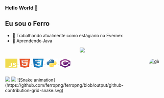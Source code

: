 ### Hello World 👋
## Eu sou o Ferro

- 🔭 Trabalhando atualmente como estágiario na Evernex
- 🌱 Aprendendo Java
<div align="center">
  <a href="https://github.com/ferropng">
  <img height="180em" src="https://github-readme-stats.vercel.app/api?username=ferropng&show_icons=true&theme=tokyonight&include_all_commits=true&count_private=true"/>
</div>
  <div style="display: inline_block"><br>
  <img align="center" alt="ferro-Js" height="30" width="40" src="https://raw.githubusercontent.com/devicons/devicon/master/icons/javascript/javascript-plain.svg">
  <img align="center" alt="ferro-HTML" height="30" width="40" src="https://raw.githubusercontent.com/devicons/devicon/master/icons/html5/html5-original.svg">
  <img align="center" alt="ferro-CSS" height="30" width="40" src="https://raw.githubusercontent.com/devicons/devicon/master/icons/css3/css3-original.svg">
  <img align="center" alt="ferro-Python" height="30" width="40" src="https://raw.githubusercontent.com/devicons/devicon/master/icons/python/python-original.svg">
  <img align="center" alt="ferro-Csharp" height="30" width="40" src="https://raw.githubusercontent.com/devicons/devicon/master/icons/csharp/csharp-original.svg">
  <img align="right" alt="gif" height="150" style="border-radius:50px;" src="https://cdn.discordapp.com/attachments/512461106631933963/974065237777072158/Bored_Anime_GIF_-_Bored_Anime_Anime_Girl_-_Discover__Share_GIFs.gif">
  </div>
  
  ## 
  
  <div> 
  <a href="https://www.instagram.com/ferro.png/" target="_blank"><img src="https://img.shields.io/badge/-Instagram-%23E4405F?style=for-the-badge&logo=instagram&logoColor=white" target="_blank"></a>
  <a href="https://www.linkedin.com/in/eduardo-ferro-b05680217/" target="_blank"><img src="https://img.shields.io/badge/-LinkedIn-%230077B5?style=for-the-badge&logo=linkedin&logoColor=white" target="_blank"></a> 
![Snake animation](https://github.com/ferropng/ferropng/blob/output/github-contribution-grid-snake.svg)
  </div>
 
